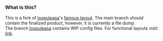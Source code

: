 ### What is this?

This is a fork of [loopuleasa](github.com/loopuleasa)'s [famous layout](https://github.com/loopuleasa/Dota2-TheCore-Config-Engine). The main branch *should* contain the finalized product, however, it is currently a file dump.  
The branch [loopuleasa](https://github.com/juvenigi/Dota2-TheCore-Config-Engine/tree/loopuleasa) contains WIP config files.
For functional layouts visit: [link](https://github.com/loopuleasa/Dota2-TheCore-Config-Engine/tree/master/Dota%202%20Reborn%20Keyboard%20Setups).
